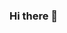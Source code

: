 ### Hi there 👋

<!--
**anonphoenix007/anonphoenix007** is a ✨ _special_ ✨ repository because its `README.md` (this file) appears on your GitHub profile.

Here are some ideas to get you started:

- 🔭 I’m currently working on ...### Hi there 👋

  ![repo views](https://hits.seeyoufarm.com/api/count/incr/badge.svg?url=https%3A%2F%2Fgithub.com%2FVehanRajintha%2FVehanRajintha&count_bg=%2379C83D&title_bg=%23555555&icon=gitpod.svg&icon_color=%23E7E7E7&title=Views&edge_flat=false)


![forks](https://img.shields.io/github/forks/anonphoenix007/anonphoenix007?label=Forks&style=social)
![stars](https://img.shields.io/github/stars/anonphoenix007/anonphoenix007?style=social)

![size](https://img.shields.io/github/repo-size/anonphoenix007/anonphoenix007?color=purple&label=Repo%20Size&style=plastic)
![license](https://img.shields.io/github/license/anonphoenix007/X-UI-English-?color=purple&label=License&style=plastic)
![developer](https://img.shields.io/static/v1?label=Author&message=anojphoenix%20Ra007&color=purple&style=plastic)



[![Typing SVG](https://readme-typing-svg.demolab.com?font=Young+Serif&pause=1000&color=8FF700&center=true&vCenter=true&random=false&width=435&lines=Hey+I'm+Taira+Makino;Don't+Forget+To+Follow+Me...)](https://git.io/typing-svg)



- 😊 I’m Taira Makino
- 👦🏻 Age is unknown
- 👀 I’m interested in Hacking,Programming,Javascript ,bot deployment,python,C...
- 🌱 Currently a student at unknown
- 💞️ I’m looking to collaborate on programming ,Linux ,Linux tools development ,WhatsApp bot development...
- 📫 Email me via phoenixgibson007@gmail.com to contact
- 🤩 Follow me on Instagram https://www.instagram.com/anonphoenix007/
- 💬 Text me on telegram https://t.me/anonphoenix007


[![trophy](https://github-profile-trophy.vercel.app/?username=VehanRajintha)](https://github.com/ryo-ma/github-profile-trophy)
- 🌱 I’m currently learning ...
- 👯 I’m looking to collaborate on ...
- 🤔 I’m looking for help with ...
- 💬 Ask me about ...
- 📫 How to reach me: ...
- 😄 Pronouns: ...
- ⚡ Fun fact: ...
-->
